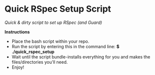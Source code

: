 <h1>Quick RSpec Setup Script</h1>

<i>Quick & dirty script to set up RSpec (and Guard)</i>

<b>Instructions</b>

<ul>
  <li>Place the bash script within your repo.</li>
  <li>Run the script by entering this in the command line: <b>$ ./quick_rspec_setup</b></li>
  <li>Wait until the script bundle-installs everything for you and makes the files/directories you'll need.</li>
  <li>Enjoy!</li>
</ul>
